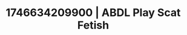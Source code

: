 ---
categories:
- Passionate kisses
- Intimate rebellion
- Erotic tension tease
- AI-generated
- Breath play
- ASMR
- Cosplay
- Creative kink
image: /assets/images/1746634209900.jpg
layout: post
seo:
  description: Featured content with exclusive Scat Fetish, ABDL Play. HD images available.
  keywords: Scat Fetish, ABDL Play
  og_image: /assets/images/1746634209900.jpg
  schema_type: VisualArtwork
tags:
- '#1746634209900'
- ABDL Play
- Scat Fetish
title: 1746634209900 | ABDL Play Scat Fetish
---